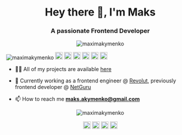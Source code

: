 
<h1 align="center">Hey there 👋, I'm Maks</h1>
<h3 align="center">A passionate Frontend Developer</h3>
  
  <p align="center"> 
  <img src="https://media.giphy.com/media/PiQejEf31116URju4V/source.gif" alt="maximakymenko" />
 </p>
<p align="left">
<img src="https://komarev.com/ghpvc/?username=maximakymenko" alt="maximakymenko" />

<img src="https://img.icons8.com/color/48/000000/javascript.png" width="20" height="20" alt='javascript'/>
<img src="https://img.icons8.com/ultraviolet/48/000000/react.png" width="20" height="20" alt='react'/>
<img src="https://img.icons8.com/color/48/000000/redux.png" width="20" height="20" alt='redux'/>
<img src="https://img.icons8.com/color/48/000000/graphql.png" width="20" height="20" alt='graphql'/>
<img src="https://img.icons8.com/fluent/48/000000/github.png" width="20" height="20" alt='github'/>
<img src="https://img.icons8.com/color/48/000000/css3.png" width="20" height="20" alt='css'/>

- 👨‍💻 All of my projects are available  [here](https://github.com/maximakymenko?tab=repositories)

- 🔧 Currently working as a frontend engineer @ [Revolut](https://revolut.com), previously frontend developer @ [NetGuru](https://netguru.com)

- 📫 How to reach me **maks.akymenko@gmail.com**

<p align="center"> 
  <img src="https://github-readme-stats.vercel.app/api?username=maximakymenko&show_icons=true" alt="maximakymenko" />
 </p>
 
 <p align="center">
<a href="https://www.linkedin.com/in/maksakymenko/" target="blank"><img align="center" src="https://cdn.jsdelivr.net/npm/simple-icons@3.0.1/icons/linkedin.svg" alt="https://www.linkedin.com/in/maksakymenko/" height="20" width="20" /></a>
  <a href="https://www.facebook.com/maks.akymenko" target="blank"><img align="center" src="https://cdn.jsdelivr.net/npm/simple-icons@3.0.1/icons/facebook.svg" alt="https://www.facebook.com/maks.akymenko" height="20" width="20" /></a>
  <a href="https://www.instagram.com/max_akimenko/" target="blank"><img align="center" src="https://cdn.jsdelivr.net/npm/simple-icons@3.0.1/icons/instagram.svg" alt="https://www.instagram.com/max_akimenko/" height="20" width="20" /></a>
 <a href="https://twitter.com/maks_akymenko" target="blank"><img align="center" src="https://cdn.jsdelivr.net/npm/simple-icons@3.0.1/icons/twitter.svg" alt="https://twitter.com/maks_akymenko" height="20" width="20" /></a>

</p>
